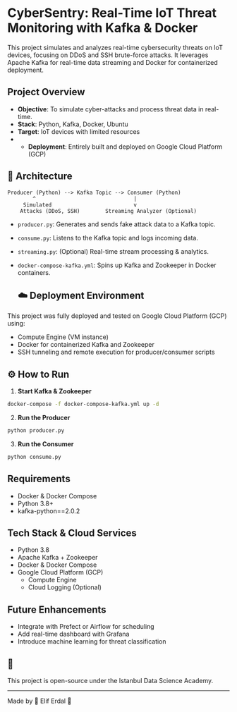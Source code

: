
# CyberSentry: Real-Time IoT Threat Monitoring with Kafka & Docker

This project simulates and analyzes real-time cybersecurity threats on IoT devices, focusing on DDoS and SSH brute-force attacks. It leverages Apache Kafka for real-time data streaming and Docker for containerized deployment.

##  Project Overview

- **Objective**: To simulate cyber-attacks and process threat data in real-time.
- **Stack**: Python, Kafka, Docker, Ubuntu
- **Target**: IoT devices with limited resources
- - **Deployment**: Entirely built and deployed on Google Cloud Platform (GCP)

## 🧱 Architecture

```
Producer (Python) --> Kafka Topic --> Consumer (Python)
        ^                               |
     Simulated                          v
    Attacks (DDoS, SSH)        Streaming Analyzer (Optional)
```

- `producer.py`: Generates and sends fake attack data to a Kafka topic.
- `consume.py`: Listens to the Kafka topic and logs incoming data.
- `streaming.py`: (Optional) Real-time stream processing & analytics.
- `docker-compose-kafka.yml`: Spins up Kafka and Zookeeper in Docker containers.

  ## ☁️ Deployment Environment

This project was fully deployed and tested on Google Cloud Platform (GCP) using:
- Compute Engine (VM instance)
- Docker for containerized Kafka and Zookeeper
- SSH tunneling and remote execution for producer/consumer scripts

## ⚙️ How to Run

1. **Start Kafka & Zookeeper**

```bash
docker-compose -f docker-compose-kafka.yml up -d
```

2. **Run the Producer**

```bash
python producer.py
```

3. **Run the Consumer**

```bash
python consume.py
```

##  Requirements

- Docker & Docker Compose
- Python 3.8+
- kafka-python==2.0.2

##  Tech Stack & Cloud Services

- Python 3.8
- Apache Kafka + Zookeeper
- Docker & Docker Compose
- Google Cloud Platform (GCP)
  - Compute Engine
  - Cloud Logging (Optional)

##  Future Enhancements

- Integrate with Prefect or Airflow for scheduling
- Add real-time dashboard with Grafana
- Introduce machine learning for threat classification

## 💙

This project is open-source under the Istanbul Data Science Academy.

---

Made by 🤍 Elif Erdal 💅
